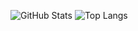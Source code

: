 ![GitHub Stats](https://github-readme-stats.vercel.app/api?username=DearLicy&show_icons=true&theme=radical)
![Top Langs](https://github-readme-stats.vercel.app/api/top-langs/?username=DearLicy&layout=compact&theme=radical)

